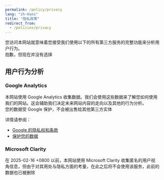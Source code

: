 ```yaml
---
permalink: /policy/privacy
lang: "zh-Hans"
title: "隐私政策"
redirect_from:
  - /policies/privacy
---
```


您访问本网站就意味着您接受我们使用以下的所有第三方服务的完整功能来分析用户行为。\
抱歉，但现在并没有选择

## 用户行为分析

### Google Analytics

本网站使用 Google Analytics 收集数据。我们会使用这些数据来了解您如何使用我们的网站。这会辅助我们决定未来网站内容的走向以及其他的行为分析。\
您的数据受 Google 保护，不会被出售给其他第三方实体

详情请参阅：

- [Google 的隐私权和条款](https://www.google.com/policies/privacy/partners/)
- [保护您的数据](https://support.google.com/analytics/answer/6004245)

### Microsoft Clarity

在 2025-02-16 +0800 以前，本网站使用 Microsoft Clarity 收集匿名的用户视角信息，但由于对其用处与隐私方面的考量，在此之后将不会使用该服务，此前的数据也已被删除
